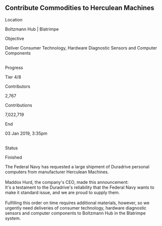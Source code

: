 ## Contribute Commodities to Herculean Machines

Location

Boltzmann Hub \| Blatrimpe

Objective

Deliver Consumer Technology, Hardware Diagnostic Sensors and Computer
Components

\
Progress

Tier 4/8

Contributors

2,767

Contributions

7,022,719

End

03 Jan 2019, 3:35pm

\
Status

Finished

The Federal Navy has requested a large shipment of Duradrive personal
computers from manufacturer Herculean Machines.\
\
Maddox Hurd, the company\'s CEO, made this announcement:\
It\'s a testament to the Duradrive\'s reliability that the Federal Navy
wants to make it standard issue, and we are proud to supply them.\
\
Fulfilling this order on time requires additional materials, however, so
we urgently need deliveries of consumer technology, hardware diagnostic
sensors and computer components to Boltzmann Hub in the Blatrimpe
system.
